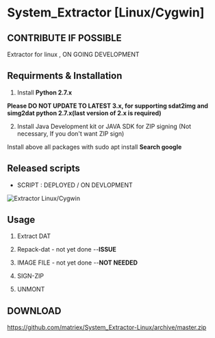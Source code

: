 # System_Extractor [Linux/Cygwin]

## CONTRIBUTE IF POSSIBLE

Extractor for linux , ON GOING DEVELOPMENT

## Requirments & Installation

 1. Install **Python 2.7.x** 
    
 **Please DO NOT UPDATE TO LATEST  3.x, for supporting sdat2img and simg2dat python 2.7.x(last version of 2.x is required)**
 
 2. Install Java Development kit or JAVA SDK for ZIP signing (Not necessary, If you don't want ZIP sign)

  Install above all packages with sudo apt install **Search google**


## Released scripts

* SCRIPT : DEPLOYED / ON DEVLOPMENT

![Extractor Linux/Cygwin](https://github.com/matriex/System_Extractor-Linux/blob/master/EXTRACTOR.PNG.png "EXTRACTOR")

## Usage

1. Extract DAT         

2. Repack-dat  - not yet done   --**ISSUE**

3. IMAGE FILE  - not yet done  --**NOT NEEDED**

4. SIGN-ZIP            

5. UNMONT              
	
## DOWNLOAD

https://github.com/matriex/System_Extractor-Linux/archive/master.zip
